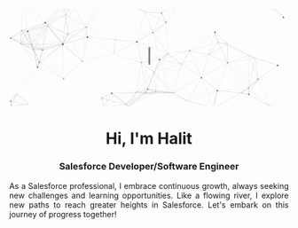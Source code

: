 <img src="https://github.com/halit34/halit34/blob/main/githubGif.gif?raw=true" alt="Hi, I'm Halit 👋 I'm a 🚀 Salesforce Developer 🚀">

<h1 align= "center"> Hi, I'm Halit</h1>

<h3 align= "center"> Salesforce Developer/Software Engineer</h3>

<p align= "justify">As a Salesforce professional, I embrace continuous growth, always seeking new challenges and learning opportunities. Like a flowing river, I explore new paths to reach greater heights in Salesforce. Let's embark on this journey of progress together!</p>
